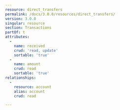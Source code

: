 ```yaml
---
resource: direct_transfers
permalink: /docs/3.0.0/resources/direct_transfers/
version: 3.0.0
singular: resource
section: Transactions
partOf: t
attributes:
  -
    name: received
    crud: 'read, update'
    sortable: 'true'
  -
    name: amount
    crud: read
    sortable: 'true'
relationships:
  -
    resource: account
    alias: account
    crud: read

---
```

